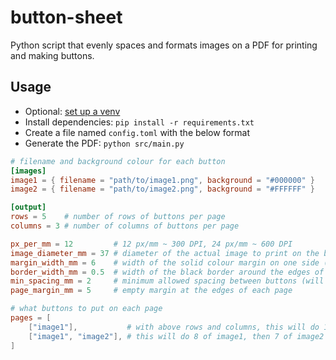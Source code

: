 # button-sheet

Python script that evenly spaces and formats images on a PDF for printing and making buttons.

## Usage

* Optional: [set up a venv](https://docs.python.org/3/library/venv.html)
* Install dependencies: `pip install -r requirements.txt`
* Create a file named `config.toml` with the below format
* Generate the PDF: `python src/main.py`

```toml
# filename and background colour for each button
[images]
image1 = { filename = "path/to/image1.png", background = "#000000" }
image2 = { filename = "path/to/image2.png", background = "#FFFFFF" }

[output]
rows = 5    # number of rows of buttons per page
columns = 3 # number of columns of buttons per page

px_per_mm = 12         # 12 px/mm ~ 300 DPI, 24 px/mm ~ 600 DPI
image_diameter_mm = 37 # diameter of the actual image to print on the buttons
margin_width_mm = 6    # width of the solid colour margin on one side (eg. 37 mm diameter and 6 mm margin -> 49 mm total)
border_width_mm = 0.5  # width of the black border around the edges of the buttons (set to 0 to disable)
min_spacing_mm = 2     # minimum allowed spacing between buttons (will display an error if unable to meet this)
page_margin_mm = 5     # empty margin at the edges of each page

# what buttons to put on each page
pages = [
    ["image1"],           # with above rows and columns, this will do 15 of image1
    ["image1", "image2"], # this will do 8 of image1, then 7 of image2
]
```
